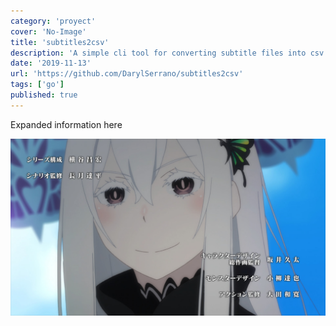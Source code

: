 ```yaml
---
category: 'proyect'
cover: 'No-Image'
title: 'subtitles2csv'
description: 'A simple cli tool for converting subtitle files into csv files'
date: '2019-11-13'
url: 'https://github.com/DarylSerrano/subtitles2csv'
tags: ['go']
published: true
---
```


Expanded information here

![Test](./cover.jpg)